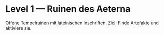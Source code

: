 # Level 1 — Ruinen des Aeterna
Offene Tempelruinen mit lateinischen Inschriften. Ziel: Finde Artefakte und aktiviere sie.
